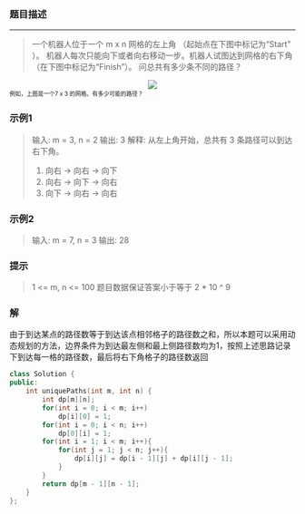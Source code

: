 ### 题目描述
***

> 一个机器人位于一个 m x n 网格的左上角 （起始点在下图中标记为“Start” ）。
> 机器人每次只能向下或者向右移动一步。机器人试图达到网格的右下角（在下图中标记为“Finish”）。
> 问总共有多少条不同的路径？

<div align=center><img src="https://assets.leetcode-cn.com/aliyun-lc-upload/uploads/2018/10/22/robot_maze.png"/></div>
<font size = 1>例如，上图是一个7 x 3 的网格。有多少可能的路径？</font>

### 示例1
> 输入: m = 3, n = 2
> 输出: 3
> 解释:
> 从左上角开始，总共有 3 条路径可以到达右下角。
> 1. 向右 -> 向右 -> 向下
> 2. 向右 -> 向下 -> 向右
> 3. 向下 -> 向右 -> 向右

### 示例2
> 输入: m = 7, n = 3
> 输出: 28

### 提示
> 1 <= m, n <= 100
> 题目数据保证答案小于等于 2 * 10 ^ 9


### 解
由于到达某点的路径数等于到达该点相邻格子的路径数之和，所以本题可以采用动态规划的方法，边界条件为到达最左侧和最上侧路径数均为1，按照上述思路记录下到达每一格的路径数，最后将右下角格子的路径数返回
```C++
class Solution {
public:
    int uniquePaths(int m, int n) {
        int dp[m][n];
        for(int i = 0; i < m; i++)
            dp[i][0] = 1;
        for(int i = 0; i < n; i++)
            dp[0][i] = 1;
        for(int i = 1; i < m; i++){
            for(int j = 1; j < n; j++){
                dp[i][j] = dp[i - 1][j] + dp[i][j - 1];
            }
        }
        return dp[m - 1][n - 1];
    }
};
```